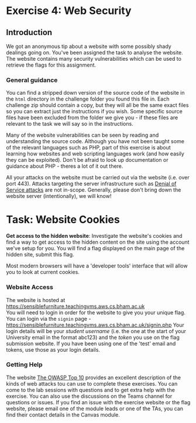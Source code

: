 # Exercise 4: Web Security
## Introduction
We got an anonymous tip about a website with some possibly shady dealings going on. You've been assigned the task to analyse the website. The website contains many security vulnerabilities which can be used to retrieve the flags for this assignment.

### General guidance
You can find a stripped down version of the source code of the website in the `html` directory in the challenge folder you found this file in. Each challenge zip should contain a copy, but they will all be the same exact files so you can extract just the instructions if you wish.
Some specific source files have been excluded from the folder we give you - if these files are relevant to the task we will say so in the instructions.

Many of the website vulnerabilities can be seen by reading and understanding the source code. Although you have not been taught some of the relevant languages such as PHP, part of this exercise is about learning how websites and web scripting languages work (and how easily they can be exploited).
Don't be afraid to look up documentation or guidance about PHP - theres a lot of it out there.

All your attacks on the website must be carried out via the website (i.e. over port 443). Attacks targeting the server infrastructure such as [Denial of Service attacks](https://en.wikipedia.org/wiki/Denial-of-service_attack) are not in-scope.
Generally, please don't bring down the website server (intentionally), we will know!

# Task: Website Cookies
**Get access to the hidden website**: Investigate the website's cookies and find a way to get access to the hidden content on the site using the account we've setup for you.
You will find a flag displayed on the main page of the hidden site, submit this flag.

Most modern browsers will have a 'developer tools' interface that will allow you to look at current cookies.

### Website Access
The website is hosted at <https://sensiblefurniture.teachingvms.aws.cs.bham.ac.uk>  
You will need to login in order for the website to give you your unique flag. You can login via the `signin` page - <https://sensiblefurniture.teachingvms.aws.cs.bham.ac.uk/signin.php>
Your login details will be your *student username* (i.e. the one at the start of your University email in the format abc123) and the *token* you use on the flag submission website.
If you have been using one of the 'test' email and tokens, use those as your login details.

### Getting Help
The website [The OWASP Top 10](https://owasp.org/www-project-top-ten/) provides an excellent description of the kinds of web attacks tou can use to complete these exercises.
You can come to the lab sessions with questions and to get extra help with the exercise. You can also use the discussions on the Teams channel for questions or issues.
If you find an issue with the exercise website or the flag website, please email one of the module leads or one of the TAs, you can find their contact details in the Canvas module.

